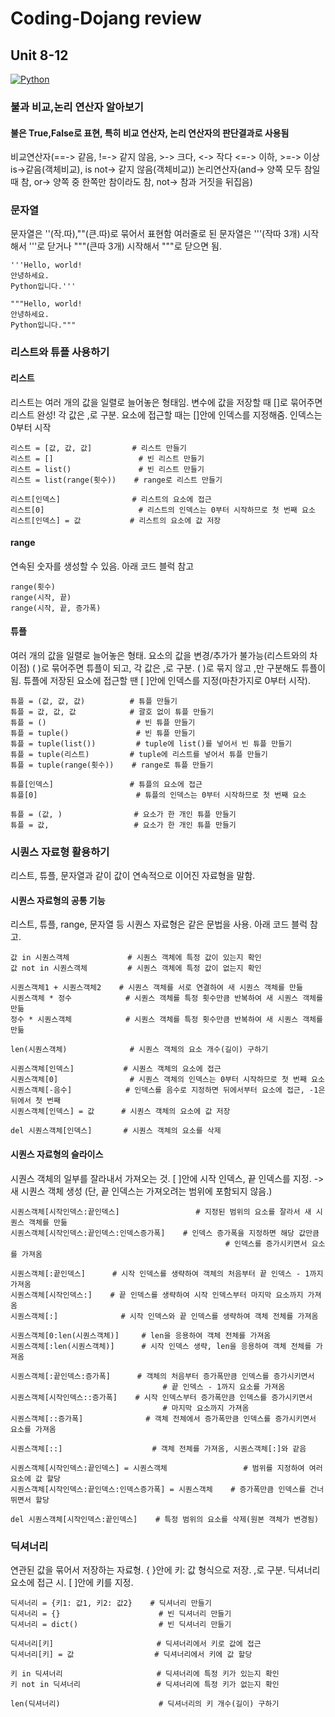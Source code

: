 # Coding-Dojang review
## Unit 8-12
[![Python](https://img.shields.io/badge/Python-Used-blue.svg)](https://shields.io/#/)

### 불과 비교,논리 연산자 알아보기
#### 불은 True,False로 표현, 특히 비교 연산자, 논리 연산자의 판단결과로 사용됨
비교연산자(==-> 같음, !=-> 같지 않음, >-> 크다, <-> 작다 <=-> 이하, >=-> 이상 is->같음(객체비교), is not-> 같지 않음(객체비교))
논리연산자(and-> 양쪽 모두 참일 때 참, or-> 양쪽 중 한쪽만 참이라도 참, not-> 참과 거짓을 뒤집음)

### 문자열
문자열은 ''(작.따),""(큰.따)로 묶어서 표현함
여러줄로 된 문자열은 '''(작따 3개) 시작해서 '''로 닫거나 """(큰따 3개) 시작해서 """로 닫으면 됨.
```
'''Hello, world!
안녕하세요.
Python입니다.'''
 
"""Hello, world!
안녕하세요.
Python입니다."""
```
### 리스트와 튜플 사용하기
#### 리스트
리스트는 여러 개의 값을 일렬로 늘어놓은 형태임. 변수에 값을 저장할 때 []로 묶어주면 리스트 완성! 각 값은 ,로 구분. 요소에 접근할 때는 []안에 인덱스를 지정해줌. 인덱스는 0부터 시작
```
리스트 = [값, 값, 값]         # 리스트 만들기
리스트 = []                   # 빈 리스트 만들기
리스트 = list()               # 빈 리스트 만들기
리스트 = list(range(횟수))    # range로 리스트 만들기
 
리스트[인덱스]                # 리스트의 요소에 접근
리스트[0]                     # 리스트의 인덱스는 0부터 시작하므로 첫 번째 요소
리스트[인덱스] = 값           # 리스트의 요소에 값 저장
```
#### range
연속된 숫자를 생성할 수 있음. 아래 코드 블럭 참고
```
range(횟수)
range(시작, 끝)
range(시작, 끝, 증가폭)
```
#### 튜플
여러 개의 값을 일렬로 늘어놓은 형태. 요소의 값을 변경/추가가 불가능(리스트와의 차이점)
( )로 묶어주면 튜플이 되고, 각 값은 ,로 구분. ( )로 묶지 않고 ,만 구분해도 튜플이 됨.
튜플에 저장된 요소에 접근할 땐 [ ]안에 인덱스를 지정(마찬가지로 0부터 시작).
```
튜플 = (값, 값, 값)          # 튜플 만들기
튜플 = 값, 값, 값            # 괄호 없이 튜플 만들기
튜플 = ()                    # 빈 튜플 만들기
튜플 = tuple()               # 빈 튜플 만들기
튜플 = tuple(list())         # tuple에 list()를 넣어서 빈 튜플 만들기
튜플 = tuple(리스트)         # tuple에 리스트를 넣어서 튜플 만들기
튜플 = tuple(range(횟수))    # range로 튜플 만들기
 
튜플[인덱스]                 # 튜플의 요소에 접근
튜플[0]                      # 튜플의 인덱스는 0부터 시작하므로 첫 번째 요소
 
튜플 = (값, )                # 요소가 한 개인 튜플 만들기
튜플 = 값,                   # 요소가 한 개인 튜플 만들기
```
### 시퀀스 자료형 활용하기
리스트, 튜플, 문자열과 같이 값이 연속적으로 이어진 자료형을 말함. 
#### 시퀀스 자료형의 공통 기능
리스트, 튜플, range, 문자열 등 시퀀스 자료형은 같은 문법을 사용. 아래 코드 블럭 참고.
```
값 in 시퀀스객체             # 시퀀스 객체에 특정 값이 있는지 확인
값 not in 시퀀스객체         # 시퀀스 객체에 특정 값이 없는지 확인
 
시퀀스객체1 + 시퀀스객체2    # 시퀀스 객체를 서로 연결하여 새 시퀀스 객체를 만듦
시퀀스객체 * 정수            # 시퀀스 객체를 특정 횟수만큼 반복하여 새 시퀀스 객체를 만듦
정수 * 시퀀스객체            # 시퀀스 객체를 특정 횟수만큼 반복하여 새 시퀀스 객체를 만듦
 
len(시퀀스객체)              # 시퀀스 객체의 요소 개수(길이) 구하기
 
시퀀스객체[인덱스]           # 시퀀스 객체의 요소에 접근
시퀀스객체[0]                # 시퀀스 객체의 인덱스는 0부터 시작하므로 첫 번째 요소
시퀀스객체[-음수]            # 인덱스를 음수로 지정하면 뒤에서부터 요소에 접근, -1은 뒤에서 첫 번째
시퀀스객체[인덱스] = 값      # 시퀀스 객체의 요소에 값 저장
 
del 시퀀스객체[인덱스]       # 시퀀스 객체의 요소를 삭제
```
#### 시퀀스 자료형의 슬라이스
시퀀스 객체의 일부를 잘라내서 가져오는 것.
[ ]안에 시작 인덱스, 끝 인덱스를 지정. -> 새 시퀀스 객체 생성 (단, 끝 인덱스는 가져오려는 범위에 포함되지 않음.)
```
시퀀스객체[시작인덱스:끝인덱스]                 # 지정된 범위의 요소를 잘라서 새 시퀀스 객체를 만듦
시퀀스객체[시작인덱스:끝인덱스:인덱스증가폭]    # 인덱스 증가폭을 지정하면 해당 값만큼 
                                                # 인덱스를 증가시키면서 요소를 가져옴
 
시퀀스객체[:끝인덱스]      # 시작 인덱스를 생략하여 객체의 처음부터 끝 인덱스 - 1까지 가져옴
시퀀스객체[시작인덱스:]    # 끝 인덱스를 생략하여 시작 인덱스부터 마지막 요소까지 가져옴
시퀀스객체[:]              # 시작 인덱스와 끝 인덱스를 생략하여 객체 전체를 가져옴
 
시퀀스객체[0:len(시퀀스객체)]     # len을 응용하여 객체 전체를 가져옴
시퀀스객체[:len(시퀀스객체)]      # 시작 인덱스 생략, len을 응용하여 객체 전체를 가져옴
 
시퀀스객체[:끝인덱스:증가폭]      # 객체의 처음부터 증가폭만큼 인덱스를 증가시키면서 
                                  # 끝 인덱스 - 1까지 요소를 가져옴
시퀀스객체[시작인덱스::증가폭]    # 시작 인덱스부터 증가폭만큼 인덱스를 증가시키면서 
                                  # 마지막 요소까지 가져옴
시퀀스객체[::증가폭]              # 객체 전체에서 증가폭만큼 인덱스를 증가시키면서 요소를 가져옴
 
시퀀스객체[::]                    # 객체 전체를 가져옴, 시퀀스객체[:]와 같음
 
시퀀스객체[시작인덱스:끝인덱스] = 시퀀스객체                 # 범위를 지정하여 여러 요소에 값 할당
시퀀스객체[시작인덱스:끝인덱스:인덱스증가폭] = 시퀀스객체    # 증가폭만큼 인덱스를 건너뛰면서 할당
 
del 시퀀스객체[시작인덱스:끝인덱스]    # 특정 범위의 요소를 삭제(원본 객체가 변경됨)
```

### 딕셔너리
연관된 값을 묶어서 저장하는 자료형.
{ }안에 키: 값 형식으로 저장. ,로 구분. 딕셔너리 요소에 접근 시. [ ]안에 키를 지정.
```
딕셔너리 = {키1: 값1, 키2: 값2}    # 딕셔너리 만들기
딕셔너리 = {}                      # 빈 딕셔너리 만들기
딕셔너리 = dict()                  # 빈 딕셔너리 만들기
 
딕셔너리[키]                       # 딕셔너리에서 키로 값에 접근
딕셔너리[키] = 값                  # 딕셔너리에서 키에 값 할당
 
키 in 딕셔너리                     # 딕셔너리에 특정 키가 있는지 확인
키 not in 딕셔너리                 # 딕셔너리에 특정 키가 없는지 확인
 
len(딕셔너리)                      # 딕셔너리의 키 개수(길이) 구하기
```

